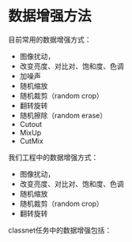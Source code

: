 数据增强方法
===================================
目前常用的数据增强方式：
- 图像扰动，
- 改变亮度、对比对、饱和度、色调
- 加噪声
- 随机缩放
- 随机裁剪（random crop）
- 翻转旋转
- 随机擦除（random erase）
- Cutout
- MixUp
- CutMix

我们工程中的数据增强方式：
- 图像扰动，
- 改变亮度、对比对、饱和度、色调
- 随机缩放
- 随机裁剪（random crop）
- 翻转旋转

classnet任务中的数据增强包括：
